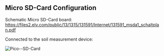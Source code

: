 ## Micro SD-Card Configuration

Schematic Micro SD-Card board:
https://files2.elv.com/public/13/1315/131591/Internet/131591_msda1_schaltplan.pdf

Connected to the soil measurement device:

![Pico--SD-Card](https://github.com/Florian-Wilhelm/Raspberry-Pi/assets/77980708/10ef905c-a06a-4749-8ee7-7e512b166b9d)
